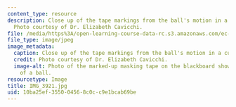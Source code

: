 ```yaml
---
content_type: resource
description: Close up of the tape markings from the ball's motion in a curved track.
  Photo courtesy of Dr. Elizabeth Cavicchi.
file: /media/https%3A/open-learning-course-data-rc.s3.amazonaws.com/ec-050-recreate-experiments-from-history-inform-the-future-from-the-past-galileo-january-iap-2010/10ba25ef355004568c0cc9e1bcab69be_IMG_3921.jpg
file_type: image/jpeg
image_metadata:
  caption: Close up of the tape markings from the ball's motion in a curved track.
  credit: Photo courtesy of Dr. Elizabeth Cavicchi.
  image-alt: Photo of the marked-up masking tape on the blackboard showing the motion
    of a ball.
resourcetype: Image
title: IMG_3921.jpg
uid: 10ba25ef-3550-0456-8c0c-c9e1bcab69be
---
```

